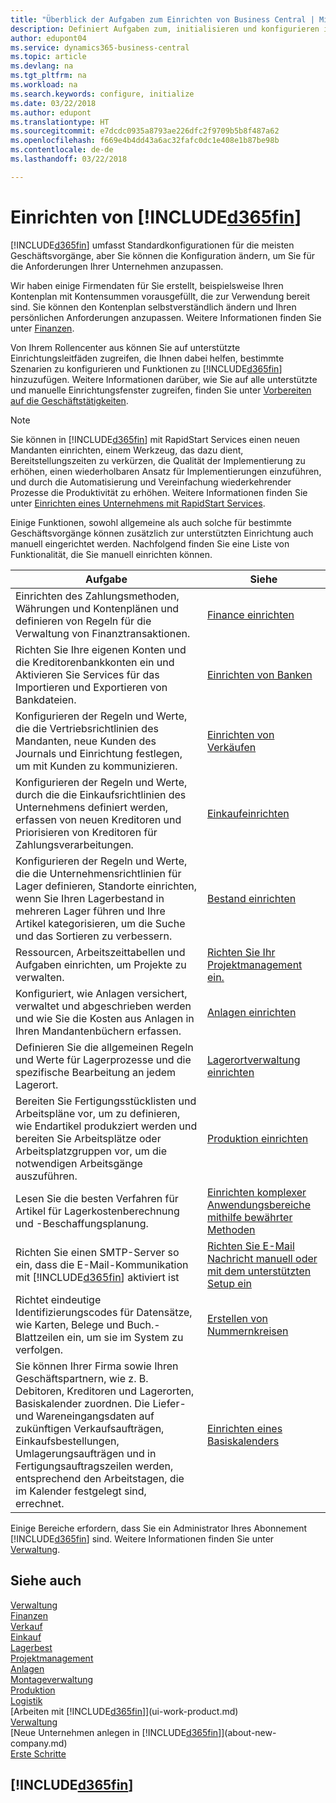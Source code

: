 ```yaml
---
title: "Überblick der Aufgaben zum Einrichten von Business Central | Microsoft Docs"
description: Definiert Aufgaben zum, initialisieren und konfigurieren in Business Central, um Ihren Anforderungen zu entsprechen.
author: edupont04
ms.service: dynamics365-business-central
ms.topic: article
ms.devlang: na
ms.tgt_pltfrm: na
ms.workload: na
ms.search.keywords: configure, initialize
ms.date: 03/22/2018
ms.author: edupont
ms.translationtype: HT
ms.sourcegitcommit: e7dcdc0935a8793ae226dfc2f9709b5b8f487a62
ms.openlocfilehash: f669e4b4dd43a6ac32fafc0dc1e408e1b87be98b
ms.contentlocale: de-de
ms.lasthandoff: 03/22/2018

---
```

# <a name="setting-up-included365finincludesd365finmdmd"></a>Einrichten von [!INCLUDE[d365fin](includes/d365fin_md.md)]
[!INCLUDE[d365fin](includes/d365fin_md.md)] umfasst Standardkonfigurationen für die meisten Geschäftsvorgänge, aber Sie können die Konfiguration ändern, um Sie für die Anforderungen Ihrer Unternehmen anzupassen.

Wir haben einige Firmendaten für Sie erstellt, beispielsweise Ihren Kontenplan mit Kontensummen vorausgefüllt, die zur Verwendung bereit sind. Sie können den Kontenplan selbstverständlich ändern und Ihren persönlichen Anforderungen anzupassen. Weitere Informationen finden Sie unter [Finanzen](finance.md).

Von Ihrem Rollencenter aus können Sie auf unterstützte Einrichtungsleitfäden zugreifen, die Ihnen dabei helfen, bestimmte Szenarien zu konfigurieren und Funktionen zu [!INCLUDE[d365fin](includes/d365fin_md.md)] hinzuzufügen. Weitere Informationen darüber, wie Sie auf alle unterstützte und manuelle Einrichtungsfenster zugreifen, finden Sie unter [Vorbereiten auf die Geschäftstätigkeiten](ui-get-ready-business.md).

> [!NOTE]
> Sie können in [!INCLUDE[d365fin](includes/d365fin_md.md)] mit RapidStart Services einen neuen Mandanten einrichten, einem Werkzeug, das dazu dient, Bereitstellungszeiten zu verkürzen, die Qualität der Implementierung zu erhöhen, einen wiederholbaren Ansatz für Implementierungen einzuführen, und durch die Automatisierung und Vereinfachung wiederkehrender Prozesse die Produktivität zu erhöhen. Weitere Informationen finden Sie unter [Einrichten eines Unternehmens mit RapidStart Services](admin-set-up-a-company-with-rapidstart.md).

Einige Funktionen, sowohl allgemeine als auch solche für bestimmte Geschäftsvorgänge können zusätzlich zur unterstützten Einrichtung auch manuell eingerichtet werden. Nachfolgend finden Sie eine Liste von Funktionalität, die Sie manuell einrichten können.

| Aufgabe | Siehe |
| --- | --- |
| Einrichten des Zahlungsmethoden, Währungen und Kontenplänen und definieren von Regeln für die Verwaltung von Finanztransaktionen. |[Finance einrichten](finance-setup-finance.md) |
| Richten Sie Ihre eigenen Konten und die Kreditorenbankkonten ein und Aktivieren Sie Services für das Importieren und Exportieren von Bankdateien. |[Einrichten von Banken](bank-setup-banking.md) |
| Konfigurieren der Regeln und Werte, die die Vertriebsrichtlinien des Mandanten, neue Kunden des Journals und Einrichtung festlegen, um mit Kunden zu kommunizieren. |[Einrichten von Verkäufen](sales-setup-sales.md) |
| Konfigurieren der Regeln und Werte, durch die die Einkaufsrichtlinien des Unternehmens definiert werden, erfassen von neuen Kreditoren und Priorisieren von Kreditoren für Zahlungsverarbeitungen. |[Einkaufeinrichten](purchasing-setup-purchasing.md) |
| Konfigurieren der Regeln und Werte, die die Unternehmensrichtlinien für Lager definieren, Standorte einrichten, wenn Sie Ihren Lagerbestand in mehreren Lager führen und Ihre Artikel kategorisieren, um die Suche und das Sortieren zu verbessern. |[Bestand einrichten](inventory-setup-inventory.md) |
| Ressourcen, Arbeitszeittabellen und Aufgaben einrichten, um Projekte zu verwalten. |[Richten Sie Ihr Projektmanagement ein.](projects-setup-projects.md) |
| Konfiguriert, wie Anlagen versichert, verwaltet und abgeschrieben werden und wie Sie die Kosten aus Anlagen in Ihren Mandantenbüchern erfassen. |[Anlagen einrichten](fa-setup.md) |
|Definieren Sie die allgemeinen Regeln und Werte für Lagerprozesse und die spezifische Bearbeitung an jedem Lagerort.|[Lagerortverwaltung einrichten](warehouse-setup-warehouse.md)|
|Bereiten Sie Fertigungsstücklisten und Arbeitspläne vor, um zu definieren, wie Endartikel produkziert werden und bereiten Sie Arbeitsplätze oder Arbeitsplatzgruppen vor, um die notwendigen Arbeitsgänge auszuführen.|[Produktion einrichten](production-configure-production-processes.md)|
|Lesen Sie die besten Verfahren für Artikel für Lagerkostenberechnung und -Beschaffungsplanung.|[Einrichten komplexer Anwendungsbereiche mithilfe bewährter Methoden](set-up-complex-application-areas-using-best-practices.md)|
|Richten Sie einen SMTP-Server so ein, dass die E-Mail-Kommunikation mit [!INCLUDE[d365fin](includes/d365fin_md.md)] aktiviert ist| [Richten Sie E-Mail Nachricht manuell oder mit dem unterstützten Setup ein](admin-how-setup-email.md)|
| Richtet eindeutige Identifizierungscodes für Datensätze, wie Karten, Belege und Buch.-Blattzeilen ein, um sie im System zu verfolgen. |[Erstellen von Nummernkreisen](ui-create-number-series.md) |
|Sie können Ihrer Firma sowie Ihren Geschäftspartnern, wie z. B. Debitoren, Kreditoren und Lagerorten, Basiskalender zuordnen. Die Liefer- und Wareneingangsdaten auf zukünftigen Verkaufsaufträgen, Einkaufsbestellungen, Umlagerungsaufträgen und in Fertigungsauftragszeilen werden, entsprechend den Arbeitstagen, die im Kalender festgelegt sind, errechnet.|[Einrichten eines Basiskalenders](across-how-to-assign-base-calendars.md)|  

Einige Bereiche erfordern, dass Sie ein Administrator Ihres Abonnement [!INCLUDE[d365fin](includes/d365fin_md.md)] sind. Weitere Informationen finden Sie unter [Verwaltung](admin-setup-and-administration.md).  

## <a name="see-also"></a>Siehe auch
[Verwaltung](admin-setup-and-administration.md)  
[Finanzen](finance.md)  
[Verkauf](sales-manage-sales.md)  
[Einkauf](purchasing-manage-purchasing.md)  
[Lagerbest](inventory-manage-inventory.md)    
[Projektmanagement](projects-manage-projects.md)  
[Anlagen](fa-manage.md)    
[Montageverwaltung](assembly-assemble-items.md)  
[Produktion](production-manage-manufacturing.md)  
[Logistik](warehouse-manage-warehouse.md)  
[Arbeiten mit [!INCLUDE[d365fin](includes/d365fin_md.md)]](ui-work-product.md)  
[Verwaltung](admin-setup-and-administration.md)  
[Neue Unternehmen anlegen in [!INCLUDE[d365fin](includes/d365fin_md.md)]](about-new-company.md)  
[Erste Schritte](product-get-started.md)  

## [!INCLUDE[d365fin](includes/free_trial_md.md)]  
 

